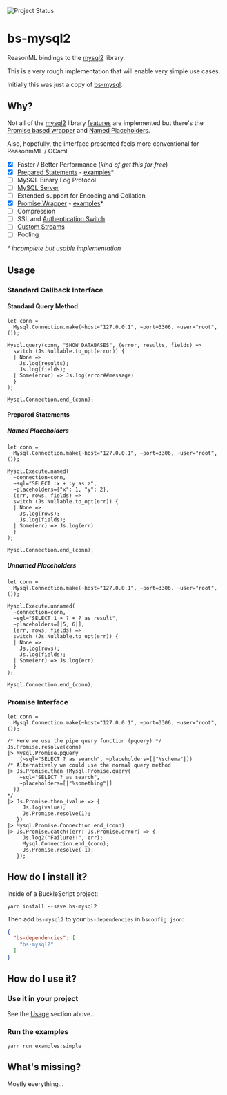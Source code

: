 ![Project Status](https://img.shields.io/badge/status-alpha-red.svg)

# bs-mysql2
ReasonML bindings to the [mysql2][mysql2] library.

This is a very rough implementation that will enable very simple use cases.

Initially this was just a copy of [bs-mysql][bs-mysql].

## Why?

Not all of the [mysql2] library [features][mysql2-features] are implemented but
there's the [Promise based wrapper](#promise-interface) and
[Named Placeholders](#named-placeholders).

Also, hopefully, the interface presented feels more conventional
for ReasonmML / OCaml


 - [x] Faster / Better Performance (_kind of get this for free_)
 - [x] [Prepared Statements](mysql2-prepared-statements) - [examples](#prepared-statements)*
 - [ ] MySQL Binary Log Protocol
 - [ ] [MySQL Server](mysql2-server)
 - [ ] Extended support for Encoding and Collation
 - [x] [Promise Wrapper](mysql2-promise) - [examples](#promise-interface)*
 - [ ] Compression
 - [ ] SSL and [Authentication Switch](mysql2-auth-switch)
 - [ ] [Custom Streams](mysql2-custom-streams)
 - [ ] Pooling

 _* incomplete but usable implementation_

## Usage

### Standard Callback Interface

#### Standard Query Method
```reason
let conn =
  Mysql.Connection.make(~host="127.0.0.1", ~port=3306, ~user="root", ());

Mysql.query(conn, "SHOW DATABASES", (error, results, fields) =>
  switch (Js.Nullable.to_opt(error)) {
  | None =>
    Js.log(results);
    Js.log(fields);
  | Some(error) => Js.log(error##message)
  }
);

Mysql.Connection.end_(conn);
```

#### Prepared Statements

##### Named Placeholders
```reason
let conn =
  Mysql.Connection.make(~host="127.0.0.1", ~port=3306, ~user="root", ());

Mysql.Execute.named(
  ~connection=conn,
  ~sql="SELECT :x + :y as z",
  ~placeholders={"x": 1, "y": 2},
  (err, rows, fields) =>
  switch (Js.Nullable.to_opt(err)) {
  | None =>
    Js.log(rows);
    Js.log(fields);
  | Some(err) => Js.log(err)
  }
);

Mysql.Connection.end_(conn);
```

##### Unnamed Placeholders
```reason
let conn =
  Mysql.Connection.make(~host="127.0.0.1", ~port=3306, ~user="root", ());

Mysql.Execute.unnamed(
  ~connection=conn,
  ~sql="SELECT 1 + ? + ? as result",
  ~placeholders=[|5, 6|],
  (err, rows, fields) =>
  switch (Js.Nullable.to_opt(err)) {
  | None =>
    Js.log(rows);
    Js.log(fields);
  | Some(err) => Js.log(err)
  }
);

Mysql.Connection.end_(conn);
```

### Promise Interface
```reason
let conn =
  Mysql.Connection.make(~host="127.0.0.1", ~port=3306, ~user="root", ());

/* Here we use the pipe query function (pquery) */
Js.Promise.resolve(conn)
|> Mysql.Promise.pquery
    (~sql="SELECT ? as search", ~placeholders=[|"%schema"|])
/* Alternatively we could use the normal query method
|> Js.Promise.then_(Mysql.Promise.query(
    ~sql="SELECT ? as search",
    ~placeholders=[|"%something"|]
  ))
*/
|> Js.Promise.then_(value => {
     Js.log(value);
     Js.Promise.resolve(1);
   })
|> Mysql.Promise.Connection.end_(conn)
|> Js.Promise.catch((err: Js.Promise.error) => {
     Js.log2("Failure!!", err);
     Mysql.Connection.end_(conn);
     Js.Promise.resolve(-1);
   });

```

## How do I install it?

Inside of a BuckleScript project:
```shell
yarn install --save bs-mysql2
```

Then add `bs-mysql2` to your `bs-dependencies` in `bsconfig.json`:
```json
{
  "bs-dependencies": [
    "bs-mysql2"
  ]
}
```

## How do I use it?

### Use it in your project
See the [Usage](#usage) section above...

### Run the examples
```shell
yarn run examples:simple
```

## What's missing?

Mostly everything...

[bs-mysql]: https://github.com/davidgomes/bs-mysql
[mysql2]: https://www.npmjs.com/package/mysql2
[mysql2-features]: https://github.com/sidorares/node-mysql2#history-and-why-mysql2
[mysql2-prepared-statements]: https://github.com/sidorares/node-mysql2/tree/master/documentation/Prepared-Statements.md
[mysql2-server]: https://github.com/sidorares/node-mysql2/tree/master/documentation/MySQL-Server.md
[mysql2-promise]: https://github.com/sidorares/node-mysql2/tree/master/documentation/Promise-Wrapper.md
[mysql2-auth-switch]: https://github.com/sidorares/node-mysql2/tree/master/documentation/Authentication-Switch.md
[mysql2-custom-streams]: https://github.com/sidorares/node-mysql2/tree/master/documentation/Extras.md

